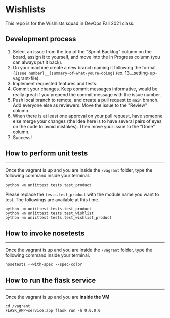 # Wishlists

This repo is for the Wishlists squad in DevOps Fall 2021 class.

## Development process

1. Select an issue from the top of the "Sprint Backlog" column on the board, assign it to yourself, and move into the In Progress column (you can always put it back).
2. On your machine create a new branch naming it following the format `{issue number}__{summary-of-what-youre-doing}` (ex. 13__setting-up-vagrant-file).
3. Implement requested features and tests.
4. Commit your changes. Keep commit messages informative, would be really great if you prepend the commit message with the issue number.
5. Push local branch to remote, and create a pull request to `main` branch. Add everyone else as reviewers. Move the issue to the "Review" column.
6. When there is at least one approval on your pull request, have someone else merge your changes (the idea here is to have several pairs of eyes on the code to avoid mistakes). Then move your issue to the "Done" column.
7. Success!

## How to perform unit tests

----

Once the vagrant is up and you are inside the ```/vagrant``` folder, type the following command inside your terminal.

```
python -m uniittest tests.test_product
```

Please replace the ```tests.test_product``` with the module name you want to test. The followings are available at this time.

```
python -m uniittest tests.test_product
python -m uniittest tests.test_wishlist
python -m uniittest tests.test_wishlist_product
```

## How to invoke nosetests
----

Once the vagrant is up and you are inside the ```/vagrant``` folder, type the following command inside your terminal.

```
nosetests --with-spec --spec-color
```

## How to run the flask service

----

Once the vagrant is up and you are **inside the VM**

```
cd /vagrant
FLASK_APP=service:app flask run -h 0.0.0.0
```